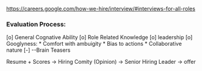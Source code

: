 https://careers.google.com/how-we-hire/interview/#interviews-for-all-roles

### Evaluation Process:
[o] General Cognative Ability
[o] Role Related Knowledge
[o] leadership
[o] Googlyness: 
        * Comfort with ambuigity
        * Bias to actions
        * Collaborative nature
[-] --Brain Teasers

 Resume + Scores -> Hiring Comity (Opinion) -> Senior Hiring Leader -> offer